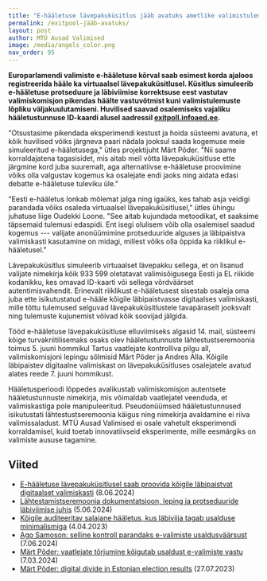 ```yaml
---
title: "E-hääletuse lävepakuküsitlus jääb avatuks ametlike valimistulemuste väljakuulutamiseni"
permalink: /exitpool-jääb-avatuks/
layout: post
author: MTÜ Ausad Valimised
image: /media/angels_color.png
nav_order: 95
---
```


__Europarlamendi valimiste e-hääletuse kõrval saab esimest korda ajaloos registreerida hääle ka virtuaalsel lävepakuküsitlusel. Küsitlus simuleerib e-hääletuse protseduure ja läbiviimise korrektsuse eest vastutav valimiskomisjon pikendas häälte vastuvõtmist kuni valimistulemuste lõpliku väljakuulutamiseni. Huvilised saavad osalemiseks vajaliku hääletustunnuse ID-kaardi alusel aadressil [exitpoll.infoaed.ee](https://exitpoll.infoaed.ee).__

"Otsustasime pikendada eksperimendi kestust ja hoida süsteemi avatuna, et kõik huvilised võiks järgneva paari nädala jooksul saada kogemuse meie simuleeritud e-hääletusega," ütles projektijuht Märt Põder. "Nii saame korraldajatena tagasisidet, mis aitab meil võtta lävepakuküsitluse ette järgmine kord juba suuremalt, aga alternatiivse e-hääletuse proovimine võiks olla valgustav kogemus ka osalejate endi jaoks ning aidata edasi debatte e-hääletuse tuleviku üle."

"Eesti e-hääletus lonkab mõlemat jalga ning igaüks, kes tahab asja veidigi parandada võiks osaleda virtuaalsel lävepakuküsitlusel," ütles ühingu juhatuse liige Oudekki Loone. "See aitab kujundada metoodikat, et saaksime täpsemaid tulemusi edaspidi. Ent isegi olulisem võib olla osalemisel saadud kogemus --- valijate anonüümimine protseduuride alguses ja läbipaistva valimiskasti kasutamine on midagi, millest võiks olla õppida ka riiklikul e-hääletusel."

Lävepakuküsitlus simuleerib virtuaalset lävepakku sellega, et on lisanud valijate nimekirja kõik 933 599 oletatavat valimisõigusega Eesti ja EL riikide kodanikku, kes omavad ID-kaarti või sellega võrdväärset autentimisvahendit. Erinevalt riiklikust e-hääletusest sisestab osaleja oma juba ette isikutustatud e-hääle kõigile läbipaistvasse digitaalses valimiskasti, mille tõttu tulemused selguvad lävepakuküsitlustele tavapäraselt jooksvalt ning tulemuste kujunemist võivad kõik soovijad jälgida.

Tööd e-hääletuse lävepakuküsitluse elluviimiseks algasid 14. mail, süsteemi kõige turvakriitilisemaks osaks olev hääletustunnuste lähtestustseremoonia toimus 5. juuni hommikul Tartus vaatlejate kontrolliva pilgu all, valimiskomisjoni lepingu sõlmisid Märt Põder ja Andres Alla. Kõigile läbipaistev digitaalne valimiskast on lävepakuküsitluses osalejatele avatud alates reede 7. juuni hommikust.

Hääletusperioodi lõppedes avalikustab valimiskomisjon autentsete hääletustunnuste nimekirja, mis võimaldab vaatlejatel veenduda, et valimiskastiga pole manipuleeritud. Pseudonüümsed hääletustunnused isikutustati lähtestustseremoonia käigus ning nimekirja avaldamine ei riiva valimissaladust. MTÜ Ausad Valimised ei osale vahetult eksperimendi korraldamisel, kuid toetab innovatiivseid eksperimente, mille eesmärgiks on valimiste aususe tagamine.

## Viited

* [E-hääletuse lävepakuküsitlusel saab proovida kõigile läbipaistvat digitaalset valimiskasti](https://ausadvalimised.ee/uuenduslik-exitpoll/) (8.06.2024)
* [Lähtestamistseremoonia dokumentatsioon, leping ja protseduuride läbiviimise juhis](https://github.com/infoaed/pseudovote-euro24) (5.06.2024)
* [Kõigile auditeeritav salajane hääletus, kus läbiviija tagab usalduse minimalismiga](https://infoaed.ee/pseudovote_2023.pdf) (4.04.2023)
* [Ago Samoson: selline kontroll parandaks e-valimiste usaldusväärsust](https://arvamus.postimees.ee/8036445/ago-samoson-selline-kontroll-parandaks-e-valimiste-usaldusvaarsust) (7.06.2024)
* [Märt Põder: vaatlejate tõrjumine kõigutab usaldust e-valimiste vastu](https://arvamus.postimees.ee/7974894/mart-poder-vaatlejate-torjumine-koigutab-usaldust-e-valimiste-vastu) (7.03.2024)
* [Märt Põder: digital divide in Estonian election results](https://gafgaf.infoaed.ee/en/posts/great-divide-in-evoting/) (27.07.2023)

